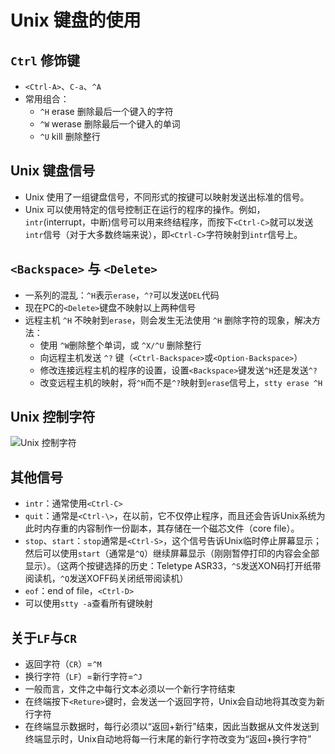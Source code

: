 # Unix 键盘的使用

## `Ctrl` 修饰键

* `<Ctrl-A>`、`C-a`、`^A`
* 常用组合：
  * `^H` erase 删除最后一个键入的字符
  * `^W` werase 删除最后一个键入的单词
  * `^U` kill 删除整行

## Unix 键盘信号

* Unix 使用了一组键盘信号，不同形式的按键可以映射发送出标准的信号。
* Unix 可以使用特定的信号控制正在运行的程序的操作。例如，`intr`(interrupt，中断)信号可以用来终结程序，而按下`<Ctrl-C>`就可以发送`intr`信号（对于大多数终端来说），即`<Ctrl-C>`字符映射到`intr`信号上。

## `<Backspace>` 与 `<Delete>`

* 一系列的混乱：`^H`表示`erase`，`^?`可以发送`DEL`代码
* 现在PC的`<Delete>`键盘不映射以上两种信号
* 远程主机 `^H` 不映射到`erase`，则会发生无法使用 `^H` 删除字符的现象，解决方法：
  * 使用 `^W`删除整个单词，或 `^X/^U` 删除整行
  * 向远程主机发送 `^?` 键（`<Ctrl-Backspace>`或`<Option-Backspace>`）
  * 修改连接远程主机的程序的设置，设置`<Backspace>`键发送`^H`还是发送`^?`
  * 改变远程主机的映射，将`^H`而不是`^?`映射到`erase`信号上，`stty erase ^H`

## Unix 控制字符

![Unix 控制字符](./resources/unix-control-character.jpg)

## 其他信号

* `intr`：通常使用`<Ctrl-C>`
* `quit`：通常是`<Ctrl-\>`，在以前，它不仅停止程序，而且还会告诉Unix系统为此时内存重的内容制作一份副本，其存储在一个磁芯文件（core file）。
* `stop`、`start`：`stop`通常是`<Ctrl-S>`，这个信号告诉Unix临时停止屏幕显示；然后可以使用`start`（通常是`^Q`）继续屏幕显示（刚刚暂停打印的内容会全部显示）。（这两个按键选择的历史：Teletype ASR33，`^S`发送XON码打开纸带阅读机，`^Q`发送XOFF码关闭纸带阅读机）
* `eof`：end of file，`<Ctrl-D>`
* 可以使用`stty -a`查看所有键映射

## 关于`LF`与`CR`

* 返回字符（`CR`）=`^M`
* 换行字符（`LF`）=新行字符=`^J`
* 一般而言，文件之中每行文本必须以一个新行字符结束
* 在终端按下`<Reture>`键时，会发送一个返回字符，Unix会自动地将其改变为新行字符
* 在终端显示数据时，每行必须以“返回+新行”结束，因此当数据从文件发送到终端显示时，Unix自动地将每一行末尾的新行字符改变为“返回+换行字符”
